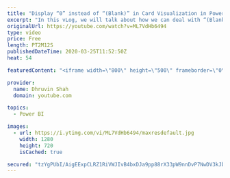 ```yaml
---
title: "Display “0” instead of “(Blank)” in Card Visualization in Power BI – Power BI Trick"
excerpt: "In this vLog, we will talk about how we can deal with “(Blank)”  value in a card visualization. Sometimes, Power BI measure or default summarization shows Blank instead of 0. In this video, I will show you a trick to replace Blank with Zero.  In this video, we will talk about following points. How to"
originalUrl: https://youtube.com/watch?v=ML7VdHb6494
type: video
price: Free
length: PT2M12S
publishedDateTime: 2020-03-25T11:52:50Z
heat: 54

featuredContent: "<iframe width=\"800\" height=\"500\" frameborder=\"0\" src=\"https://www.youtube.com/embed/ML7VdHb6494\" allow=\"accelerometer; autoplay; encrypted-media; gyroscope; picture-in-picture\" allowfullscreen></iframe>"

provider:
  name: Dhruvin Shah
  domain: youtube.com

topics:
  - Power BI

images:
  - url: https://i.ytimg.com/vi/ML7VdHb6494/maxresdefault.jpg
    width: 1280
    height: 720
    isCached: true

secured: "tzYgPUbI/AigEExpCLRZ1RiVWJIvB4bxDJa9pp88rX33pW9nnDvP7NwDV3kJbNDaCozVcAB2IKZM1Cbxgvj4bKgI1JdU5DeCwJ0NS0FS+hcl+zoIRiqjsggXzp3LCg9bZ+XLaS2Vi45LycEgC9el5/N1bJLX+EIp/P7MjkviGnxGwD8zYlu5TDatPQ/hwIUFpTTWp8QgbSglhJYPBxHORj2TgzkAD1yeB5e294aA62V+lxeUQ3pM0kRlY0UUAxubuCJ6QAwJN+OJbCgTBQiXU9eJOxXia1q6UHEX7RInk0kKCwuSPeF2W1NORBThjix/xRElLBhfmk1Ib2vWAHVv4yE9i2HGwEUwabCbzHpI9g+IfZCU+Wy2/zOkvg1Lx87E9C+UBobf0sSRB2dvU9nam8gmQu8UtVfRpohwXW8qtXQ=;xir6SoEK9l+sOrEe89Asng=="
---
```


